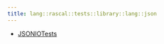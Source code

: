 ```yaml
---
title: lang::rascal::tests::library::lang::json
---
```



   * [JSONIOTests](../../../../../../../Library/lang/rascal/tests/library/lang/json/JSONIOTests.md)